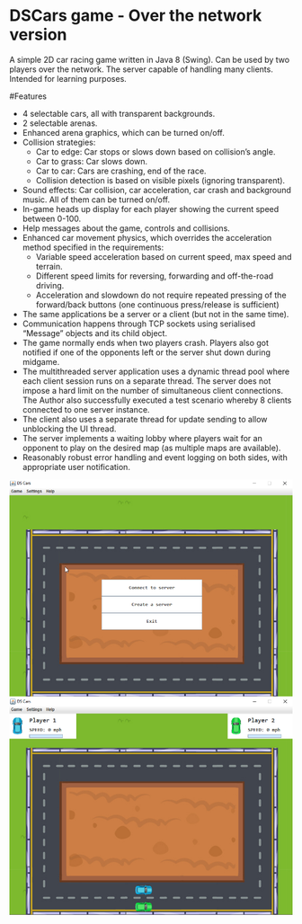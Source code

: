 # DSCars game - Over the network version
A simple 2D car racing game written in Java 8 (Swing). Can be used by two players over the network. The server capable of handling many clients. Intended for learning purposes.

#Features
- 4 selectable cars, all with transparent backgrounds. 
- 2 selectable arenas. 
- Enhanced arena graphics, which can be turned on/off. 
- Collision strategies: 
  - Car to edge: Car stops or slows down based on collision’s angle.
  - Car to grass: Car slows down. 
  - Car to car: Cars are crashing, end of the race. 
  - Collision detection is based on visible pixels (ignoring transparent). 
- Sound effects: Car collision, car acceleration, car crash and background music. All of them can be turned on/off. 
- In-game heads up display for each player showing the current speed between 0-100. 
- Help messages about the game, controls and collisions.  
- Enhanced car movement physics, which overrides the acceleration method specified in the requirements:
  - Variable speed acceleration based on current speed, max speed and terrain. 
  - Different speed limits for reversing, forwarding and off-the-road driving. 
  - Acceleration and slowdown do not require repeated pressing of the forward/back buttons (one continuous press/release is sufficient)
-	The same applications be a server or a client (but not in the same time).
-	Communication happens through TCP sockets using serialised “Message” objects and its child object.
-	The game normally ends when two players crash. Players also got notified if one of the opponents left or the server shut down during midgame. 
-	The multithreaded server application uses a dynamic thread pool where each client session runs on a separate thread. The server does not impose a hard limit on the number of simultaneous client connections. The Author also successfully executed a test scenario whereby 8 clients connected to one server instance.
-	The client also uses a separate thread for update sending to allow unblocking the UI thread.
-	The server implements a waiting lobby where players wait for an opponent to play on the desired map (as multiple maps are available).
-	Reasonably robust error handling and event logging on both sides, with appropriate user notification.

![Main menu](/screen1.png)
![Gameplay](/screen2.png)

